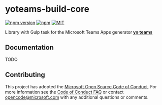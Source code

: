 # yoteams-build-core

[![npm version](https://badge.fury.io/js/yoteams-build-core.svg)](https://www.npmjs.com/package/yoteams-build-core)
[![npm](https://img.shields.io/npm/dt/yoteams-build-core.svg)](https://www.npmjs.com/package/yoteams-build-core)
[![MIT](https://img.shields.io/npm/yoteams-build-core.svg)](https://github.com/PnP/generator-teams/blob/master/LICENSE.md)

Library with Gulp task for the Microsoft Teams Apps generator [**yo teams**](https://aka.ms/yoteams)

## Documentation

TODO

## Contributing

This project has adopted the [Microsoft Open Source Code of Conduct](https://opensource.microsoft.com/codeofconduct/). For more information see the [Code of Conduct FAQ](https://opensource.microsoft.com/codeofconduct/faq/) or contact [opencode@microsoft.com](mailto:opencode@microsoft.com) with any additional questions or comments.
